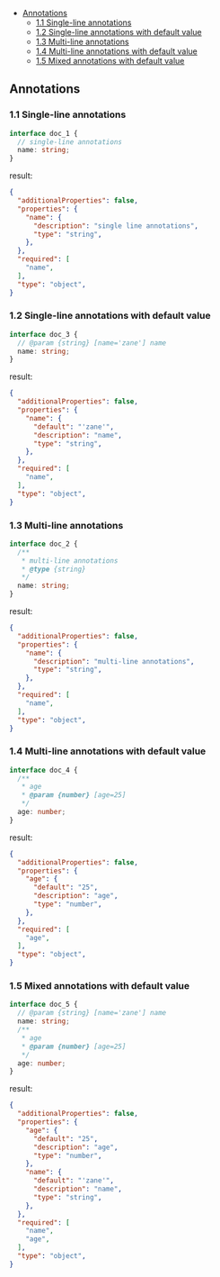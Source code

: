 - [Annotations](#annotations)
  - [1.1 Single-line annotations](#11-single-line-annotations)
  - [1.2 Single-line annotations with default value](#12-single-line-annotations-with-default-value)
  - [1.3 Multi-line annotations](#13-multi-line-annotations)
  - [1.4 Multi-line annotations with default value](#14-multi-line-annotations-with-default-value)
  - [1.5 Mixed annotations with default value](#15-mixed-annotations-with-default-value)

## Annotations

### 1.1 Single-line annotations

```ts
interface doc_1 {
  // single-line annotations
  name: string;
}
```

result:

```json
{
  "additionalProperties": false,
  "properties": {
    "name": {
      "description": "single line annotations",
      "type": "string",
    },
  },
  "required": [
    "name",
  ],
  "type": "object",
}
```

### 1.2 Single-line annotations with default value

```ts
interface doc_3 {
  // @param {string} [name='zane'] name
  name: string;
}
```

result:

```json
{
  "additionalProperties": false,
  "properties": {
    "name": {
      "default": "'zane'",
      "description": "name",
      "type": "string",
    },
  },
  "required": [
    "name",
  ],
  "type": "object",
}
```

### 1.3 Multi-line annotations

```ts
interface doc_2 {
  /**
   * multi-line annotations
   * @type {string}
   */
  name: string;
}
```

result:

```json
{
  "additionalProperties": false,
  "properties": {
    "name": {
      "description": "multi-line annotations",
      "type": "string",
    },
  },
  "required": [
    "name",
  ],
  "type": "object",
}
```

### 1.4 Multi-line annotations with default value

```ts
interface doc_4 {
  /**
   * age
   * @param {number} [age=25]
   */
  age: number;
}
```

result:

```json
{
  "additionalProperties": false,
  "properties": {
    "age": {
      "default": "25",
      "description": "age",
      "type": "number",
    },
  },
  "required": [
    "age",
  ],
  "type": "object",
}
```

### 1.5 Mixed annotations with default value

```ts
interface doc_5 {
  // @param {string} [name='zane'] name
  name: string;
  /**
   * age
   * @param {number} [age=25]
   */
  age: number;
}
```

result:

```json
{
  "additionalProperties": false,
  "properties": {
    "age": {
      "default": "25",
      "description": "age",
      "type": "number",
    },
    "name": {
      "default": "'zane'",
      "description": "name",
      "type": "string",
    },
  },
  "required": [
    "name",
    "age",
  ],
  "type": "object",
}
```




